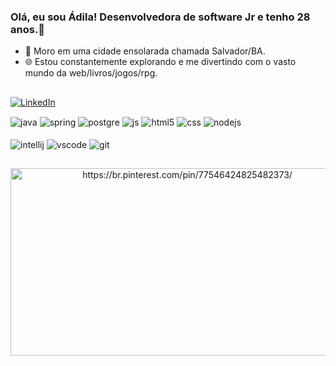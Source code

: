 ### Olá, eu sou Ádila! Desenvolvedora de software Jr e tenho 28 anos.👋

- 🌆 Moro em uma cidade ensolarada chamada Salvador/BA. 
- 🌐 Estou constantemente explorando e me divertindo com o vasto mundo da web/livros/jogos/rpg.


##
[![LinkedIn](https://img.shields.io/badge/LinkedIn-0077B5?style=for-the-badge&logo=linkedin&logoColor=white)](https://www.linkedin.com/in/adilamarcelefreitas/)


<div style="display: inline_block">
  <img align="center" alt="java" src="https://img.shields.io/badge/java-%23ED8B00.svg?style=for-the-badge&logo=openjdk&logoColor=white"/>
  <img align="center" alt="spring" src="https://img.shields.io/badge/spring-%236DB33F.svg?style=for-the-badge&logo=spring&logoColor=white"/>
  <img align="center" alt="postgre" src="https://img.shields.io/badge/postgres-%23316192.svg?style=for-the-badge&logo=postgresql&logoColor=white"/>
  <!--- <img align="center" alt="python" src="https://img.shields.io/badge/python-3670A0?style=for-the-badge&logo=python&logoColor=ffdd54"/> --->
  <img align="center" alt="js" src="https://img.shields.io/badge/JavaScript-F7DF1E?style=for-the-badge&logo=javascript&logoColor=black"/>
  <img align="center" alt="html5" src="https://img.shields.io/badge/HTML5-E34F26?style=for-the-badge&logo=html5&logoColor=white"/>
  <img align="center" alt="css" src="https://img.shields.io/badge/CSS3-1572B6?style=for-the-badge&logo=css3&logoColor=white"/>
  <img align="center" alt="nodejs" src="https://img.shields.io/badge/Node.js-43853D?style=for-the-badge&logo=node.js&logoColor=white"/>
  
</div>
<br>
<div style="display: inline_block">
<img align="center" alt="intellij" src="https://img.shields.io/badge/IntelliJIDEA-000000.svg?style=for-the-badge&logo=intellij-idea&logoColor=white" />
<img align="center"alt="vscode"src="https://img.shields.io/badge/Visual%20Studio%20Code-0078d7.svg?style=for-the-badge&logo=visual-studio-code&logoColor=white"/>
<img align="center" alt="git" src="https://img.shields.io/badge/git-%23F05033.svg?style=for-the-badge&logo=git&logoColor=white"/>
</div>


##
<div align="center"
<a href="https://br.pinterest.com/pin/77546424825482373/"><img src="https://i.pinimg.com/originals/a9/24/3d/a9243d82d3ad7878192211221b25a18c.gif" width="550" height="300" alt="https://br.pinterest.com/pin/77546424825482373/"/></a></div>

  <!---
adilamarcelefreitas/adilamarcelefreitas is a ✨ special ✨ repository because its `README.md` (this file) appears on your GitHub profile.
You can click the Preview link to take a look at your changes.
--->
